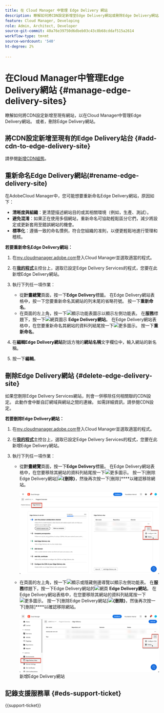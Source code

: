 ```yaml
---
title: 在 Cloud Manager 中管理 Edge Delivery 網站
description: 瞭解如何將CDN設定新增至Edge Delivery網站或刪除Edge Delivery網站。
feature: Cloud Manager, Developing
role: Admin, Architect, Developer
source-git-commit: 40a76e39750d6dbeb03c43c8b68cddaf515a2614
workflow-type: tm+mt
source-wordcount: '540'
ht-degree: 2%

---
```


# 在Cloud Manager中管理Edge Delivery網站 {#manage-edge-delivery-sites}

瞭解如何將CDN設定新增至現有網站，以在Cloud Manager中管理Edge Delivery網站。 或者，刪除Edge Delivery網站。

## 將CDN設定新增至現有的Edge Delivery站台 {#add-cdn-to-edge-delivery-site}

請參閱[新增CDN組態](/help/implementing/cloud-manager/cdn-configurations/add-cdn-config.md)。

## 重新命名Edge Delivery網站(#rename-edge-delivery-site)

在AdobeCloud Manager中，您可能想要重新命名Edge Delivery網站，原因如下：

* **清晰度與組織**：更清楚描述網站目的或其相關環境（例如，生產、測試）。
* **避免混淆**：如果正在使用多個網站，重新命名可協助輕鬆區分它們，減少將設定或更新套用至錯誤網站的機會。
* **標準化**：遵循一致的命名慣例，符合您組織的准則，以便更輕鬆地進行管理和稽核。

**若要重新命名Edge Delivery網站：**

1. 在[my.cloudmanager.adobe.com](https://my.cloudmanager.adobe.com/)登入Cloud Manager並選取適當的程式。
1. 在&#x200B;**[我的程式](/help/implementing/cloud-manager/navigation.md#my-programs)**&#x200B;主控台上，選取已設定Edge Delivery Services的程式，您要在此新增Edge Delivery網站。
1. 執行下列任一項作業：

   * 從&#x200B;**計畫總覽**&#x200B;頁面，按一下&#x200B;**Edge Delivery**標籤。 在Edge Delivery網站表格中，按一下您要重新命名其網站的列末尾的省略符號。
按一下**重新命名**。
   * 在頁面的左上角，按一下![顯示功能表圖示](https://spectrum.adobe.com/static/icons/workflow_18/Smock_ShowMenu_18_N.svg)以顯示左側功能表。 在&#x200B;**服務**&#x200B;標題下，按一下![網頁圖示](https://spectrum.adobe.com/static/icons/workflow_18/Smock_WebPages_18_N.svg) **Edge Delivery網站**。
在Edge Delivery網站表格中，在您要重新命名其網站的資料列結尾按一下![更多圖示](https://spectrum.adobe.com/static/icons/workflow_18/Smock_More_18_N.svg)。 按一下&#x200B;**重新命名**。

1. 在&#x200B;**編輯Edge Delivery網站**&#x200B;對話方塊的&#x200B;**網站名稱**&#x200B;文字欄位中，輸入網站的新名稱。

1. 按一下&#x200B;**編輯**。

## 刪除Edge Delivery網站 {#delete-edge-delivery-site}

如果您刪除Edge Delivery Services網站，則會一併移除任何相關聯的CDN設定。 此動作會中斷自訂網域與網站之間的連線。 如需詳細資訊，請參閱CDN設定。<!-- https://wiki.corp.adobe.com/display/DMSArchitecture/%5BKT%5D+Cloud+Manager+2024.9.0+Release -->

**若要刪除Edge Delivery網站：**

1. 在[my.cloudmanager.adobe.com](https://my.cloudmanager.adobe.com/)登入Cloud Manager並選取適當的程式。
1. 在&#x200B;**[我的程式](/help/implementing/cloud-manager/navigation.md#my-programs)**&#x200B;主控台上，選取已設定Edge Delivery Services的程式，您要在此新增Edge Delivery網站。
1. 執行下列任一項作業：

   * 從&#x200B;**計畫總覽**&#x200B;頁面，按一下&#x200B;**Edge Delivery**&#x200B;標籤。 在Edge Delivery網站表格中，在您要移除其網站的資料列結尾按一下![更多圖示](https://spectrum.adobe.com/static/icons/workflow_18/Smock_More_18_N.svg)。
按一下[刪除Edge Delivery網站]![](https://spectrum.adobe.com/static/icons/workflow_18/Smock_Delete_18_N.svg)**{刪除}**，然後再次按一下[刪除]****&#x200B;以確認移除網站。

     ![從Edge Delivery索引標籤新增Edge Delivery網站](/help/implementing/cloud-manager/assets/cm-eds-delete1.png)

   * 在頁面的左上角，按一下![顯示或隱藏側邊導覽](https://spectrum.adobe.com/static/icons/workflow_18/Smock_ShowMenu_18_N.svg)以顯示左側功能表。 在&#x200B;**服務**&#x200B;標題下，按一下Edge Delivery網站的![網頁](https://spectrum.adobe.com/static/icons/workflow_18/Smock_WebPages_18_N.svg) **Edge Delivery網站**。
在Edge Delivery網站表格中，在您要移除其網站的資料列結尾按一下![更多圖示](https://spectrum.adobe.com/static/icons/workflow_18/Smock_More_18_N.svg)。 按一下[刪除Edge Delivery網站]![](https://spectrum.adobe.com/static/icons/workflow_18/Smock_Delete_18_N.svg)**{刪除}**，然後再次按一下[刪除]****&#x200B;以確認移除網站。

     ![從Edge Delivery Sites按鈕](/help/implementing/cloud-manager/assets/cm-eds-delete2.png)新增Edge Delivery網站

## 記錄支援服務單 {#eds-support-ticket}

{{support-ticket}}


